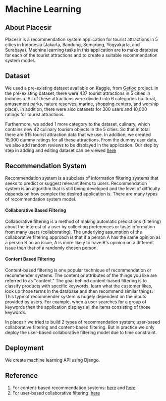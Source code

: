 # Machine Learning

## About Placesir
Placesir is a recommendation system application for tourist attractions in 5 cities in Indonesia (Jakarta, Bandung, Semarang, Yogyakarta, and Surabaya). Machine learning tasks in this application are to make database for each of the tourist attractions and to create a suitable recommendation system model.

## Dataset
We used a pre-existing dataset available on Kaggle, from [Getloc](https://www.kaggle.com/datasets/aprabowo/indonesia-tourism-destination) project. In the pre-existing dataset, there were 437 tourist attractions in 5 cities in Indonesia. All of these attractions were divided into 6 categories (cultural, amusement parks, nature reserves, marine, shopping centers, and worship place). In addition, there were also datasets for 300 users and 10,000 ratings for tourist attractions.

Furthermore, we added 1 more category to the dataset, culinary, which contains new 42 culinary tourism objects in the 5 cities. So that in total there are 515 tourist attraction data that we use. In addition, we created 15,000 dummy ratings for all these attractions. From the dummy user data, we also add random reviews to be displayed in the application. Our step by step in adding and editing dataset can be viewed [here](https://docs.google.com/spreadsheets/d/16tOyKW-F4e2UZMhBBxGqpur1nPEhnCXx6prVseGaEFA/edit?usp=sharing)

## Recommendation System
Recommendation system is a subclass of information filtering systems that seeks to predict or suggest relevant items to users. Recommendation system is an algorithm that is still being developed and the level of difficulty depends on how complex the desired application is. There are many types of recommendation system model.

#### Collaborative Based Filtering
Collaborative filtering is a method of making automatic predictions (filtering) about the interest of a user by collecting preferences or taste information from many users (collaborating). The underlying assumption of the collaborative filtering approach is that if a person A has the same opinion as a person B on an issue, A is more likely to have B's opinion on a different issue than that of a randomly chosen person.

#### Content Based Filtering
Content-based filtering is one popular technique of recommendation or recommender systems. The content or attributes of the things you like are referred to as "content." The goal behind content-based filtering is to classify products with specific keywords, learn what the customer likes, look up those terms in the database and then recommend similar things. This type of recommender system is hugely dependent on the inputs provided by users. For example, when a user searches for a group of keywords then the application displays all the items consisting of those keywords.

In placesir we tried to build 2 types of recommendation system; user-based collaborative filtering and content-based filtering. But in practice we only deploy the user-based collaborative filtering model due to time constraint.

## Deployment
We create machine learning API using Django.

## Reference
1. For content-based recommendation systems: [here](https://www.kdnuggets.com/2020/07/building-content-based-book-recommendation-engine.html) and [here](https://www.youtube.com/watch?v=1xtrIEwY_zY)
2. For user-based collaborative filtering: [here](https://gilberttanner.com/blog/building-a-book-recommendation-system-usingkeras/)

